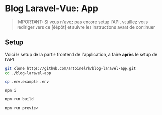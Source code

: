 # Blog Laravel-Vue: App

> IMPORTANT: Si vous n'avez pas encore setup l'API, veuillez vous rediriger vers ce [dépôt] et suivre les instructions avant de continuer

## Setup

Voici le setup de la partie frontend de l'application, à faire **après** le setup de l'API

```sh
git clone https://github.com/antoinelrk/blog-laravel-app.git
cd ./blog-laravel-app

cp .env.example .env

npm i

npm run build 

npm run preview
```
